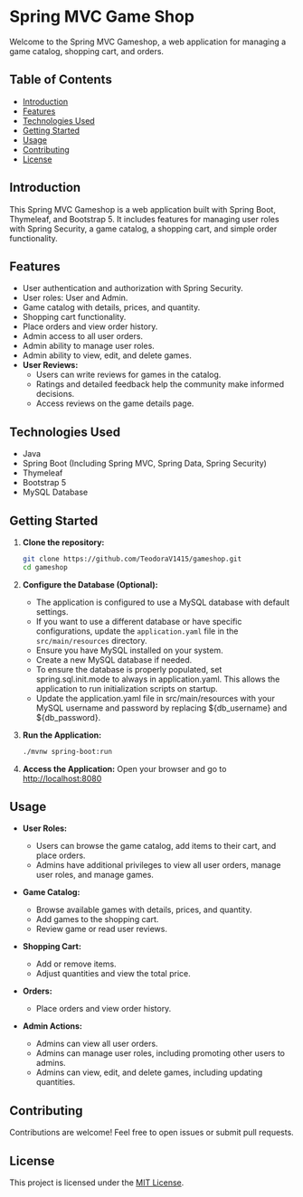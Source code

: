 # Spring MVC Game Shop

Welcome to the Spring MVC Gameshop, a web application for managing a game catalog, shopping cart, and orders.

## Table of Contents
- [Introduction](#introduction)
- [Features](#features)
- [Technologies Used](#technologies-used)
- [Getting Started](#getting-started)
- [Usage](#usage)
- [Contributing](#contributing)
- [License](#license)

## Introduction

This Spring MVC Gameshop is a web application built with Spring Boot, Thymeleaf, and Bootstrap 5. It includes features for managing user roles with Spring Security, a game catalog, a shopping cart, and simple order functionality.

## Features

- User authentication and authorization with Spring Security.
- User roles: User and Admin.
- Game catalog with details, prices, and quantity.
- Shopping cart functionality.
- Place orders and view order history.
- Admin access to all user orders.
- Admin ability to manage user roles.
- Admin ability to view, edit, and delete games.
- **User Reviews:**
    - Users can write reviews for games in the catalog.
    - Ratings and detailed feedback help the community make informed decisions.
    - Access reviews on the game details page.

## Technologies Used

- Java
- Spring Boot (Including Spring MVC, Spring Data, Spring Security)
- Thymeleaf
- Bootstrap 5
- MySQL Database

## Getting Started

1. **Clone the repository:**
    ```bash
    git clone https://github.com/TeodoraV1415/gameshop.git
    cd gameshop
    ```

2. **Configure the Database (Optional):**
    - The application is configured to use a MySQL database with default settings.
    - If you want to use a different database or have specific configurations, update the `application.yaml` file in the `src/main/resources` directory.
    - Ensure you have MySQL installed on your system.
    - Create a new MySQL database if needed.
    - To ensure the database is properly populated, set spring.sql.init.mode to always in application.yaml. This allows the application to run initialization scripts on startup.
    - Update the application.yaml file in src/main/resources with your MySQL username and password by replacing ${db_username} and ${db_password}.

3. **Run the Application:**
    ```bash
    ./mvnw spring-boot:run
    ```

4. **Access the Application:**
    Open your browser and go to [http://localhost:8080](http://localhost:8080)

## Usage

- **User Roles:**
    - Users can browse the game catalog, add items to their cart, and place orders.
    - Admins have additional privileges to view all user orders, manage user roles, and manage games.

- **Game Catalog:**
    - Browse available games with details, prices, and quantity.
    - Add games to the shopping cart.
    - Review game or read user reviews.

- **Shopping Cart:**
    - Add or remove items.
    - Adjust quantities and view the total price.

- **Orders:**
    - Place orders and view order history.

- **Admin Actions:**
    - Admins can view all user orders.
    - Admins can manage user roles, including promoting other users to admins.
    - Admins can view, edit, and delete games, including updating quantities.

## Contributing

Contributions are welcome! Feel free to open issues or submit pull requests.

## License

This project is licensed under the [MIT License](LICENSE).
